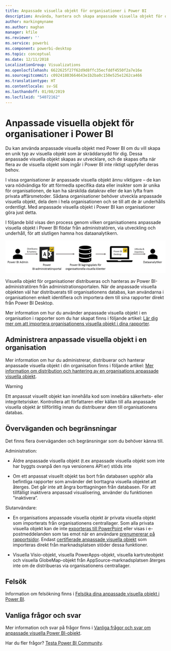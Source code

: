 ```yaml
---
title: Anpassade visuella objekt för organisationer i Power BI
description: Använda, hantera och skapa anpassade visuella objekt för organisationer i Power BI
author: markingmyname
ms.author: maghan
manager: kfile
ms.reviewer: ''
ms.service: powerbi
ms.component: powerbi-desktop
ms.topic: conceptual
ms.date: 12/11/2018
LocalizationGroup: Visualizations
ms.openlocfilehash: 6622625f27f62d9d8ffc35ecfddf4550f2a7e16e
ms.sourcegitcommit: c09241803664643e1b2ba0c150e525e1262ca466
ms.translationtype: HT
ms.contentlocale: sv-SE
ms.lasthandoff: 01/08/2019
ms.locfileid: "54072162"
---
```

# <a name="organizational-custom-visuals-in-power-bi"></a>Anpassade visuella objekt för organisationer i Power BI

Du kan använda anpassade visuella objekt med Power BI om du vill skapa en unik typ av visuella objekt som är skräddarsydd för dig. Dessa anpassade visuella objekt skapas av utvecklare, och de skapas ofta när flera av de visuella objekt som ingår i Power BI inte riktigt uppfyller deras behov.

I vissa organisationer är anpassade visuella objekt ännu viktigare – de kan vara nödvändiga för att förmedla specifika data eller insikter som är unika för organisationen, de kan ha särskilda datakrav eller de kan lyfta fram privata affärsmetoder. Sådana organisationer behöver utveckla anpassade visuella objekt, dela dem i hela organisationen och se till att de är underhålls ordentligt. Med anpassade visuella objekt i Power BI kan organisationer göra just detta.

I följande bild visas den process genom vilken organisationens anpassade visuella objekt i Power BI flödar från administratören, via utveckling och underhåll, för att slutligen hamna hos dataanalytikern.

![Anpassad visuell bild](media/power-bi-custom-visuals-organizational/custom-visual-org-01.jpg)

Visuella objekt för organisationer distribueras och hanteras av Power BI-administratören från administrationsportalen. När de anpassade visuella objekten väl har distribuerats till organisationens databas, kan användarna i organisationen enkelt identifiera och importera dem till sina rapporter direkt från Power BI Desktop.

Mer information om hur du använder anpassade visuella objekt i en organisation i rapporter som du har skapat finns i följande artikel: [Lär dig mer om att importera organisationens visuella objekt i dina rapporter](power-bi-custom-visuals.md).

## <a name="administer-organizational-custom-visuals"></a>Administrera anpassade visuella objekt i en organisation

Mer information om hur du administrerar, distribuerar och hanterar anpassade visuella objekt i din organisation finns i följande artikel: [Mer information om distribution och hantering av en organisations anpassade visuella objekt](https://go.microsoft.com/fwlink/?linkid=866790).

> [!WARNING]
> Ett anpassat visuellt objekt kan innehålla kod som innebära säkerhets- eller integritetsrisker. Kontrollera att författaren eller källan till alla anpassade visuella objekt är tillförlitlig innan du distribuerar dem till organisationens databas.

## <a name="considerations-and-limitations"></a>Överväganden och begränsningar

Det finns flera överväganden och begränsningar som du behöver känna till.

Administration:

* Äldre anpassade visuella objekt (t.ex anpassade visuella objekt som inte har byggts ovanpå den nya versionens API:er) stöds inte

* Om ett anpassat visuellt objekt tas bort från databasen upphör alla befintliga rapporter som använder det borttagna visuella objektet att återges. Det går inte att ångra borttagningen från databasen. För att tillfälligt inaktivera anpassad visualisering, använder du funktionen ”inaktivera”.

Slutanvändare:

* En organisations anpassade visuella objekt är privata visuella objekt som importerats från organisationens centrallager. Som alla privata visuella objekt kan de inte [exporteras till PowerPoint](https://docs.microsoft.com/power-bi/consumer/end-user-powerpoint) eller visas i e-postmeddelanden som tas emot när en användare [prenumererar på rapportsidor](https://docs.microsoft.com/power-bi/consumer/end-user-subscribe). Endast [certifierade anpassade visuella objekt](https://docs.microsoft.com/power-bi/power-bi-custom-visuals-certified) som importeras direkt från marknadsplatsen stöder dessa funktioner.

* Visuella Visio-objekt, visuella PowerApps-objekt, visuella kartruteobjekt och visuella GlobeMap-objekt från AppSource-marknadsplatsen återges inte om de distribueras via organisationens centrallager.

## <a name="troubleshoot"></a>Felsök

Information om felsökning finns i [Felsöka dina anpassade visuella objekt i Power BI](power-bi-custom-visuals-troubleshoot.md).

## <a name="faq"></a>Vanliga frågor och svar

Mer information och svar på frågor finns i [Vanliga frågor och svar om anpassade visuella Power BI-objekt](power-bi-custom-visuals-faq.md#organizational-custom-visuals).

Har du fler frågor? [Testa Power BI Community](http://community.powerbi.com/).
